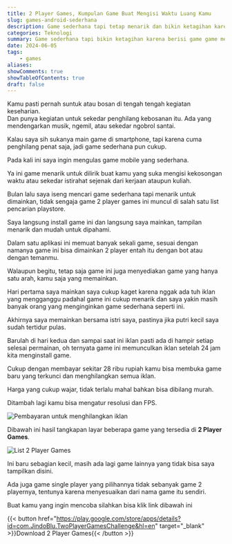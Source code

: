 ```yaml
---
title: 2 Player Games, Kumpulan Game Buat Mengisi Waktu Luang Kamu
slug: games-android-sederhana
description: Game sederhana tapi tetap menarik dan bikin ketagihan karena berisi kumpulan game game menarik yang bisa kamu mainkan diwaktu luang kamu
categories: Teknologi
summary: Game sederhana tapi bikin ketagihan karena berisi game game menarik yang bisa kamu mainkan diwaktu luang, uniknya bisa dimainkan oleh 2 orang diwaktu bersamaan. Cobain Yuk!
date: 2024-06-05
tags: 
    - games
aliases: 
showComments: true
showTableOfContents: true
draft: false
---
```


Kamu pasti pernah suntuk atau bosan di tengah tengah kegiatan keseharian.\
Dan punya kegiatan untuk sekedar penghilang kebosanan itu. Ada yang mendengarkan musik, ngemil, atau sekedar ngobrol santai.

Kalau saya sih sukanya main game di smartphone, tapi karena cuma penghilang penat saja, jadi game sederhana pun cukup.

Pada kali ini saya ingin mengulas game mobile yang sederhana.

Ya ini game menarik untuk dilirik buat kamu yang suka mengisi kekosongan waktu atau sekedar istirahat sejenak dari kerjaan ataupun kuliah.

Bulan lalu saya iseng mencari game sederhana tapi menarik untuk dimainkan, tidak sengaja game 2 player games ini muncul di salah satu list pencarian playstore.

Saya langsung install game ini dan langsung saya mainkan, tampilan menarik dan mudah untuk dipahami.

Dalam satu aplikasi ini memuat banyak sekali game, sesuai dengan namanya game ini bisa dimainkan 2 player entah itu dengan bot atau dengan temanmu.

Walaupun begitu, tetap saja game ini juga menyediakan game yang hanya satu arah, kamu saja yang memainkan.

Hari pertama saya mainkan saya cukup kaget karena nggak ada tuh iklan yang mengganggu padahal game ini cukup menarik dan saya yakin masih banyak orang yang menginginkan game sederhana seperti ini.

Akhirnya saya memainkan bersama istri saya, pastinya jika putri kecil saya sudah tertidur pulas.

Barulah di hari kedua dan sampai saat ini iklan pasti ada di hampir setiap selesai permainan, oh ternyata game ini memunculkan iklan setelah 24 jam kita menginstall game.

Cukup dengan membayar sekitar 28 ribu rupiah kamu bisa membuka game baru yang terkunci dan menghilangkan semua iklan. 

Harga yang cukup wajar, tidak terlalu mahal bahkan bisa dibilang murah.

Ditambah lagi kamu bisa mengatur resolusi dan FPS.

![Pembayaran untuk menghilangkan iklan](/img/2-player-games/setting.jpg)

Dibawah ini hasil tangkapan layar beberapa game yang tersedia di **2 Player Games**.

![List 2 Player Games](/img/2-player-games/list-games.jpg)

Ini baru sebagian kecil, masih ada lagi game lainnya yang tidak bisa saya tampilkan disini.

Ada juga game single player yang pilihannya tidak sebanyak game 2 playernya, tentunya karena menyesuaikan dari nama game itu sendiri.

Buat kamu yang ingin mencoba silahkan bisa klik link dibawah ini

{{< button href="https://play.google.com/store/apps/details?id=com.JindoBlu.TwoPlayerGamesChallenge&hl=en" target="_blank" >}}Download 2 Player Games{{< /button >}}



